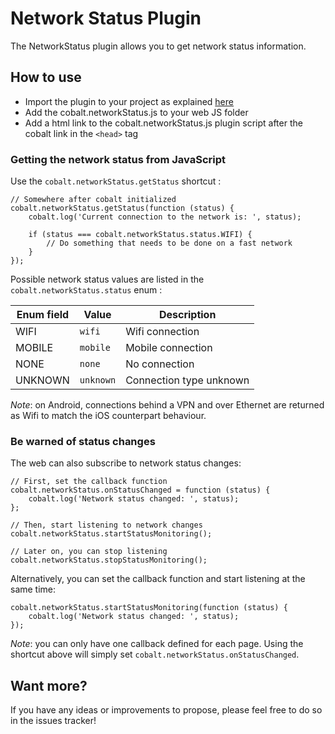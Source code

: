 # Network Status Plugin

The NetworkStatus plugin allows you to get network status information.

## How to use

* Import the plugin to your project as explained [here](https://github.com/cobaltians/cobalt/wiki/Plugins-usage)
* Add the cobalt.networkStatus.js to your web JS folder
* Add a html link to the cobalt.networkStatus.js plugin script after the cobalt link in the `<head>` tag

### Getting the network status from JavaScript

Use the `cobalt.networkStatus.getStatus` shortcut :

    // Somewhere after cobalt initialized
    cobalt.networkStatus.getStatus(function (status) {
        cobalt.log('Current connection to the network is: ', status);

        if (status === cobalt.networkStatus.status.WIFI) {
            // Do something that needs to be done on a fast network
        }
    });

Possible network status values are listed in the `cobalt.networkStatus.status` enum :

| Enum field | Value | Description |
| ---------- | ----- | ----------- |
| WIFI | `wifi` | Wifi connection |
| MOBILE | `mobile` | Mobile connection |
| NONE | `none` | No connection |
| UNKNOWN | `unknown` | Connection type unknown |

*Note*: on Android, connections behind a VPN and over Ethernet are returned as Wifi to match the iOS counterpart behaviour.

### Be warned of status changes

The web can also subscribe to network status changes:

    // First, set the callback function
    cobalt.networkStatus.onStatusChanged = function (status) {
        cobalt.log('Network status changed: ', status);
    };

    // Then, start listening to network changes
    cobalt.networkStatus.startStatusMonitoring();

    // Later on, you can stop listening
    cobalt.networkStatus.stopStatusMonitoring();

Alternatively, you can set the callback function and start listening at the same time:

    cobalt.networkStatus.startStatusMonitoring(function (status) {
        cobalt.log('Network status changed: ', status);
    });

*Note*: you can only have one callback defined for each page. Using the shortcut above will simply set `cobalt.networkStatus.onStatusChanged`.

## Want more?

If you have any ideas or improvements to propose, please feel free to do so in the issues tracker!
